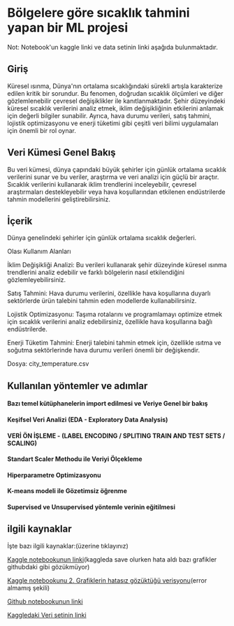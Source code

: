 
# Bölgelere göre sıcaklık tahmini yapan bir ML projesi

Not: Notebook'un kaggle linki ve data setinin linki aşağıda bulunmaktadır.

## Giriş
Küresel ısınma, Dünya'nın ortalama sıcaklığındaki sürekli artışla karakterize edilen kritik bir sorundur. Bu fenomen, doğrudan sıcaklık ölçümleri ve diğer gözlemlenebilir çevresel değişiklikler ile kanıtlanmaktadır. Şehir düzeyindeki küresel sıcaklık verilerini analiz etmek, iklim değişikliğinin etkilerini anlamak için değerli bilgiler sunabilir. Ayrıca, hava durumu verileri, satış tahmini, lojistik optimizasyonu ve enerji tüketimi gibi çeşitli veri bilimi uygulamaları için önemli bir rol oynar.

## Veri Kümesi Genel Bakış

Bu veri kümesi, dünya çapındaki büyük şehirler için günlük ortalama sıcaklık verilerini sunar ve bu veriler, araştırma ve veri analizi için güçlü bir araçtır. Sıcaklık verilerini kullanarak iklim trendlerini inceleyebilir, çevresel araştırmaları destekleyebilir veya hava koşullarından etkilenen endüstrilerde tahmin modellerini geliştirebilirsiniz.



## İçerik
 Dünya genelindeki şehirler için günlük ortalama sıcaklık değerleri.

Olası Kullanım Alanları

İklim Değişikliği Analizi: Bu verileri kullanarak şehir düzeyinde küresel ısınma trendlerini analiz edebilir ve farklı bölgelerin nasıl etkilendiğini gözlemleyebilirsiniz.

Satış Tahmini: Hava durumu verilerini, özellikle hava koşullarına duyarlı sektörlerde ürün talebini tahmin eden modellerde kullanabilirsiniz.

Lojistik Optimizasyonu: Taşıma rotalarını ve programlamayı optimize etmek için sıcaklık verilerini analiz edebilirsiniz, özellikle hava koşullarına bağlı endüstrilerde.

Enerji Tüketim Tahmini: Enerji talebini tahmin etmek için, özellikle ısıtma ve soğutma sektörlerinde hava durumu verileri önemli bir değişkendir.

Dosya: city_temperature.csv

## Kullanılan yöntemler ve adımlar

####  Bazı temel kütüphanelerin import edilmesi ve Veriye Genel bir bakış
####  Keşifsel Veri Analizi (EDA - Exploratory Data Analysis)

####  VERİ ÖN İŞLEME - (LABEL ENCODING / SPLITING TRAIN AND TEST SETS / SCALING)

####  Standart Scaler Methodu ile Veriyi Ölçekleme

####  Hiperparametre Optimizasyonu

####  K-means modeli ile Gözetimsiz öğrenme

####  Supervised ve Unsupervised yöntemle verinin eğitilmesi



  
## ilgili kaynaklar

İşte bazı ilgili kaynaklar:(üzerine tıklayınız)

[Kaggle notebookunun linki](https://www.kaggle.com/code/ahmeterbeyy/s-cakl-k-tahmini)(kaggleda save olurken hata aldı bazı grafikler githubdaki gibi gözükmüyor)

[Kaggle notebookunu 2. Grafiklerin hatasız gözüktüğü verisyonu](https://www.kaggle.com/code/ahmeterbeyy/s-cakl-k-tahmini-supervised-unsupervised-withgraf)(error almamış şekili)

[Github notebookunun linki](https://github.com/matiassingers/awesome-readme)

[Kaggledaki Veri setinin linki](https://www.kaggle.com/datasets/sudalairajkumar/daily-temperature-of-major-cities/data)
